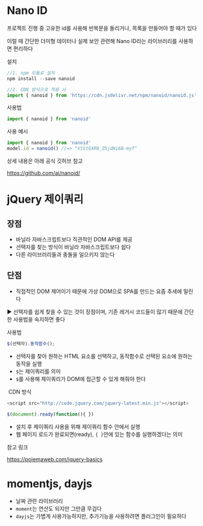 # Nano ID

프로젝트 진행 중 고유한 id를 사용해 반복문을 돌리거나, 목록을 만들어야 할 때가 있다

이럴 때 간단한 더미형 데이터나 실제 보안 관련해 Nano ID라는 라이브러리를 사용하면 편리하다

설치

```js
//1. npm 모듈로 설치
npm install --save nanoid
``` 

```js
//2. CDN 방식으로 적용 시
import { nanoid } from 'https://cdn.jsdelivr.net/npm/nanoid/nanoid.js'
```

사용법

```js
import { nanoid } from 'nanoid'
```

사용 예시
```js
import { nanoid } from 'nanoid'
model.id = nanoid() //=> "V1StGXR8_Z5jdHi6B-myT"
``` 

상세 내용은 아래 공식 깃허브 참고

https://github.com/ai/nanoid/



# jQuery 제이쿼리 

## 장점 

- 바닐라 자바스크립트보다 직관적인 DOM API를 제공
- 선택자를 찾는 방식이 바닐라 자바스크립트보다 쉽다
- 다른 라이브러리들과 충돌을 일으키지 않는다

## 단점
- 직접적인 DOM 제어이기 때문에 가상 DOM으로 SPA를 만드는 요즘 추세에 밀린다​

▶️ 선택자를 쉽게 찾을 수 있는 것이 장점이며, 기존 레거시 코드들이 많기 때문에 간단한 사용법을 숙지하면 좋다


사용법

```js
$(선택자).동작함수();
```
- 선택자를 찾아 원하는 HTML 요소를 선택하고, 동작함수로 선택된 요소에 원하는 동작을 실행
- `$`는 제이쿼리를 의미
- `$`를 사용해 제이쿼리가 DOM에 접근할 수 있게 해줘야 한다

​
CDN 방식

```js
<script src="http://code.jquery.com/jquery-latest.min.js"></script>
```

```js
$(document).ready(function(){ })
``` 

- 설치 후 제이쿼리 사용을 위해 제이쿼리 함수 안에서 실행
- 웹 페이지 로드가 완료되면(ready), `{ }`안에 있는 함수를 실행하겠다는 의미

참고 링크

https://poiemaweb.com/jquery-basics


# momentjs, dayjs

- 날짜 관련 라이브러리
- `moment`는 연산도 되지만 그만큼 무겁다
- `dayjs`는 가볍게 사용가능하지만, 추가기능을 사용하려면 플러그인이 필요하다


